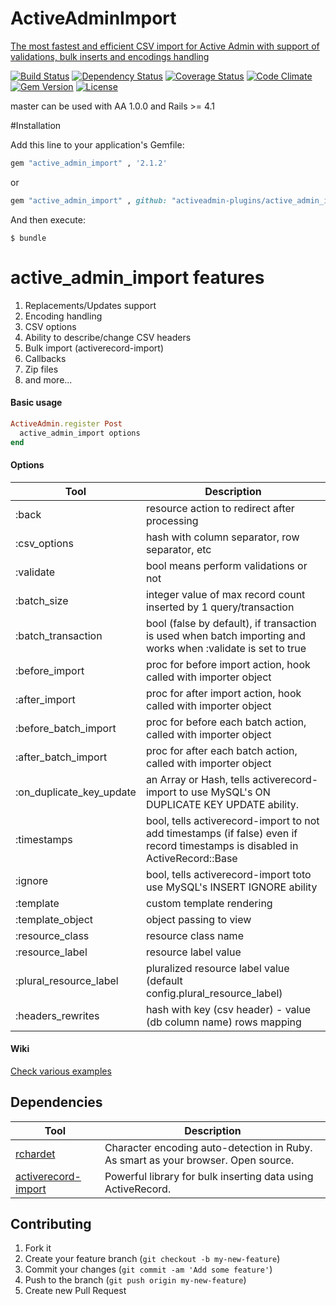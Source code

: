 # ActiveAdminImport 
[The most fastest and efficient CSV import for Active Admin
with support of validations, bulk inserts and encodings handling](http://activeadmin-plugins.github.io/active_admin_import/)
 


[![Build Status](https://img.shields.io/travis/activeadmin-plugins/active_admin_import.svg)](https://travis-ci.org/activeadmin-plugins/active_admin_import)
[![Dependency Status](http://img.shields.io/gemnasium/activeadmin-plugins/active_admin_import.svg)](https://gemnasium.com/activeadmin-plugins/active_admin_import)
[![Coverage Status](https://coveralls.io/repos/activeadmin-plugins/active_admin_import/badge.svg)](https://coveralls.io/r/activeadmin-plugins/active_admin_import)
[![Code Climate](https://codeclimate.com/github/activeadmin-plugins/active_admin_import/badges/gpa.svg)](https://codeclimate.com/github/activeadmin-plugins/active_admin_import)
[![Gem Version](http://img.shields.io/gem/v/active_admin_import.svg)](https://rubygems.org/gems/active_admin_import)
[![License](http://img.shields.io/:license-mit-blue.svg)](http://Fivell.mit-license.org)

master can be used with AA 1.0.0 and Rails >= 4.1


#Installation

Add this line to your application's Gemfile:

```ruby
gem "active_admin_import" , '2.1.2'

```
or

```ruby
gem "active_admin_import" , github: "activeadmin-plugins/active_admin_import"

```

And then execute:

    $ bundle


# active_admin_import features
<ol>
  <li> Replacements/Updates support</li>
  <li> Encoding handling</li>
  <li> CSV options</li>
  <li> Ability to describe/change CSV headers</li>
  <li> Bulk import (activerecord-import)</li>
  <li> Callbacks</li>
  <li> Zip files</li>
  <li> and more...</li>
</ol>

   

#### Basic usage

```ruby
ActiveAdmin.register Post
  active_admin_import options
end
```


#### Options
Tool                    | Description
---------------------   | -----------
:back					|resource action to redirect after processing
:csv_options			|hash with column separator, row separator, etc 
:validate				|bool means perform validations or not
:batch_size				|integer value of max  record count inserted by 1 query/transaction
:batch_transaction    |bool (false by default), if transaction is used when batch importing and works when :validate is set to true
:before_import			|proc for before import action, hook called with  importer object
:after_import			|proc for after import action, hook called with  importer object
:before_batch_import	|proc for before each batch action, called with  importer object
:after_batch_import		|proc for after each batch action, called with  importer object
:on_duplicate_key_update|an Array or Hash, tells activerecord-import to use MySQL's ON DUPLICATE KEY UPDATE ability.
:timestamps				|bool, tells activerecord-import to not add timestamps (if false) even if record timestamps is disabled in ActiveRecord::Base
:ignore					|bool, tells activerecord-import toto use MySQL's INSERT IGNORE ability
:template				|custom template rendering
:template_object		|object passing to view
:resource_class			|resource class name
:resource_label			|resource label value
:plural_resource_label	|pluralized resource label value (default config.plural_resource_label)
:headers_rewrites		|hash with key (csv header) - value (db column name) rows mapping



#### Wiki

[Check various examples](https://github.com/activeadmin-plugins/active_admin_import/wiki)

## Dependencies

Tool                  | Description
--------------------- | -----------
[rchardet]            | Character encoding auto-detection in Ruby. As smart as your browser. Open source.
[activerecord-import] | Powerful library for bulk inserting data using ActiveRecord.

[rchardet]: https://github.com/jmhodges/rchardet
[activerecord-import]: https://github.com/zdennis/activerecord-import


## Contributing

1. Fork it
2. Create your feature branch (`git checkout -b my-new-feature`)
3. Commit your changes (`git commit -am 'Add some feature'`)
4. Push to the branch (`git push origin my-new-feature`)
5. Create new Pull Request








